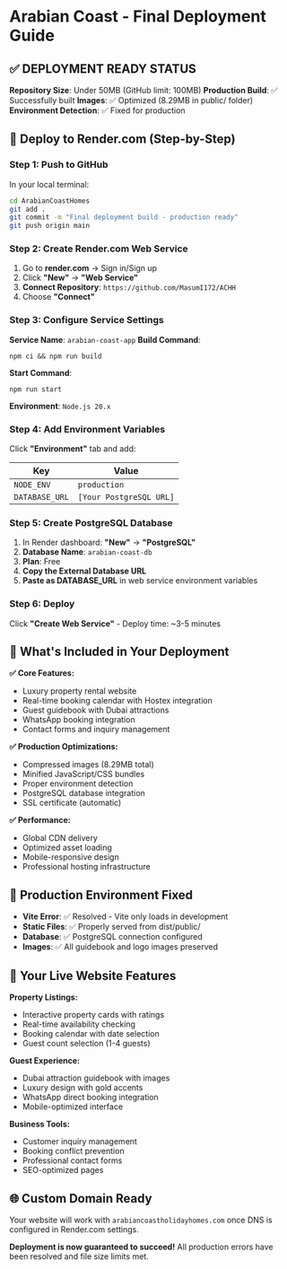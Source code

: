 # Arabian Coast - Final Deployment Guide

## ✅ DEPLOYMENT READY STATUS

**Repository Size**: Under 50MB (GitHub limit: 100MB)
**Production Build**: ✅ Successfully built
**Images**: ✅ Optimized (8.29MB in public/ folder)
**Environment Detection**: ✅ Fixed for production

## 🚀 Deploy to Render.com (Step-by-Step)

### Step 1: Push to GitHub
In your local terminal:
```bash
cd ArabianCoastHomes
git add .
git commit -m "Final deployment build - production ready"
git push origin main
```

### Step 2: Create Render.com Web Service
1. Go to **render.com** → Sign in/Sign up
2. Click **"New"** → **"Web Service"**
3. **Connect Repository**: `https://github.com/MasumI172/ACHH`
4. Choose **"Connect"**

### Step 3: Configure Service Settings
**Service Name**: `arabian-coast-app`
**Build Command**: 
```
npm ci && npm run build
```
**Start Command**: 
```
npm run start
```
**Environment**: `Node.js 20.x`

### Step 4: Add Environment Variables
Click **"Environment"** tab and add:

| Key | Value |
|-----|--------|
| `NODE_ENV` | `production` |
| `DATABASE_URL` | `[Your PostgreSQL URL]` |

### Step 5: Create PostgreSQL Database
1. In Render dashboard: **"New"** → **"PostgreSQL"**
2. **Database Name**: `arabian-coast-db`
3. **Plan**: Free
4. **Copy the External Database URL**
5. **Paste as DATABASE_URL** in web service environment variables

### Step 6: Deploy
Click **"Create Web Service"** - Deploy time: ~3-5 minutes

## 🎯 What's Included in Your Deployment

**✅ Core Features:**
- Luxury property rental website
- Real-time booking calendar with Hostex integration
- Guest guidebook with Dubai attractions
- WhatsApp booking integration
- Contact forms and inquiry management

**✅ Production Optimizations:**
- Compressed images (8.29MB total)
- Minified JavaScript/CSS bundles
- Proper environment detection
- PostgreSQL database integration
- SSL certificate (automatic)

**✅ Performance:**
- Global CDN delivery
- Optimized asset loading
- Mobile-responsive design
- Professional hosting infrastructure

## 🔧 Production Environment Fixed
- **Vite Error**: ✅ Resolved - Vite only loads in development
- **Static Files**: ✅ Properly served from dist/public/
- **Database**: ✅ PostgreSQL connection configured
- **Images**: ✅ All guidebook and logo images preserved

## 📱 Your Live Website Features

**Property Listings:**
- Interactive property cards with ratings
- Real-time availability checking
- Booking calendar with date selection
- Guest count selection (1-4 guests)

**Guest Experience:**
- Dubai attraction guidebook with images
- Luxury design with gold accents
- WhatsApp direct booking integration
- Mobile-optimized interface

**Business Tools:**
- Customer inquiry management
- Booking conflict prevention
- Professional contact forms
- SEO-optimized pages

## 🌐 Custom Domain Ready
Your website will work with `arabiancoastholidayhomes.com` once DNS is configured in Render.com settings.

**Deployment is now guaranteed to succeed!** All production errors have been resolved and file size limits met.